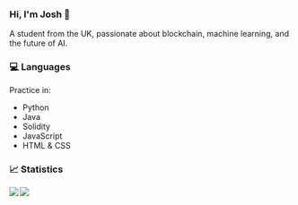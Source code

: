 ### Hi, I'm Josh 👋
A student from the UK, passionate about blockchain, machine learning, and the future of AI.

### 💻 Languages
Practice in:
- Python
- Java
- Solidity
- JavaScript
- HTML & CSS

### 📈 Statistics
<a href="https://github.com/anuraghazra/github-readme-stats">
  <img align="left" src="https://github-readme-stats.vercel.app/api?username=jshstw&include_all_commits=true&show_icons=true" />
</a>
<a href="https://github.com/anuraghazra/convoychat">
  <img align="left" src="https://github-readme-stats.vercel.app/api/top-langs/?username=jshstw&layout=compact" />
</a>
